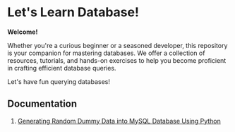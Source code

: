 # Let's Learn Database!

**Welcome!**

Whether you're a curious beginner or a seasoned developer, this repository is your companion for mastering databases. We offer a collection of resources, tutorials, and hands-on exercises to help you become proficient in crafting efficient database queries.

Let's have fun querying databases!

## Documentation

1. [Generating Random Dummy Data into MySQL Database Using Python](generate_dummy.md)

